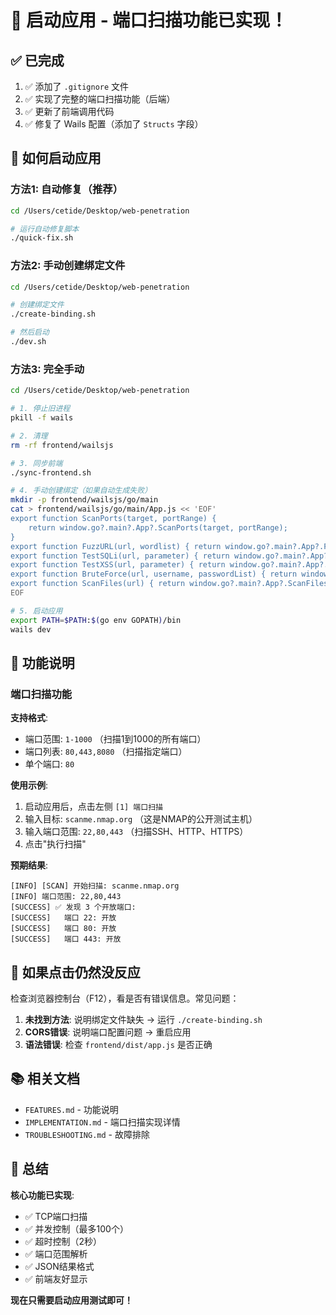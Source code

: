 # 🚀 启动应用 - 端口扫描功能已实现！

## ✅ 已完成

1. ✅ 添加了 `.gitignore` 文件
2. ✅ 实现了完整的端口扫描功能（后端）
3. ✅ 更新了前端调用代码
4. ✅ 修复了 Wails 配置（添加了 `Structs` 字段）

## 🔧 如何启动应用

### 方法1: 自动修复（推荐）

```bash
cd /Users/cetide/Desktop/web-penetration

# 运行自动修复脚本
./quick-fix.sh
```

### 方法2: 手动创建绑定文件

```bash
cd /Users/cetide/Desktop/web-penetration

# 创建绑定文件
./create-binding.sh

# 然后启动
./dev.sh
```

### 方法3: 完全手动

```bash
cd /Users/cetide/Desktop/web-penetration

# 1. 停止旧进程
pkill -f wails

# 2. 清理
rm -rf frontend/wailsjs

# 3. 同步前端
./sync-frontend.sh

# 4. 手动创建绑定（如果自动生成失败）
mkdir -p frontend/wailsjs/go/main
cat > frontend/wailsjs/go/main/App.js << 'EOF'
export function ScanPorts(target, portRange) {
    return window.go?.main?.App?.ScanPorts(target, portRange);
}
export function FuzzURL(url, wordlist) { return window.go?.main?.App?.FuzzURL(url, wordlist); }
export function TestSQLi(url, parameter) { return window.go?.main?.App?.TestSQLi(url, parameter); }
export function TestXSS(url, parameter) { return window.go?.main?.App?.TestXSS(url, parameter); }
export function BruteForce(url, username, passwordList) { return window.go?.main?.App?.BruteForce(url, username, passwordList); }
export function ScanFiles(url) { return window.go?.main?.App?.ScanFiles(url); }
EOF

# 5. 启动应用
export PATH=$PATH:$(go env GOPATH)/bin
wails dev
```

## 📝 功能说明

### 端口扫描功能

**支持格式**:
- 端口范围: `1-1000` （扫描1到1000的所有端口）
- 端口列表: `80,443,8080` （扫描指定端口）
- 单个端口: `80`

**使用示例**:
1. 启动应用后，点击左侧 `[1] 端口扫描`
2. 输入目标: `scanme.nmap.org` （这是NMAP的公开测试主机）
3. 输入端口范围: `22,80,443` （扫描SSH、HTTP、HTTPS）
4. 点击"执行扫描"

**预期结果**:
```
[INFO] [SCAN] 开始扫描: scanme.nmap.org
[INFO] 端口范围: 22,80,443
[SUCCESS] ✅ 发现 3 个开放端口:
[SUCCESS]   端口 22: 开放
[SUCCESS]   端口 80: 开放
[SUCCESS]   端口 443: 开放
```

## 🐛 如果点击仍然没反应

检查浏览器控制台（F12），看是否有错误信息。常见问题：

1. **未找到方法**: 说明绑定文件缺失 → 运行 `./create-binding.sh`
2. **CORS错误**: 说明端口配置问题 → 重启应用
3. **语法错误**: 检查 `frontend/dist/app.js` 是否正确

## 📚 相关文档

- `FEATURES.md` - 功能说明
- `IMPLEMENTATION.md` - 端口扫描实现详情
- `TROUBLESHOOTING.md` - 故障排除

## 🎉 总结

**核心功能已实现**:
- ✅ TCP端口扫描
- ✅ 并发控制（最多100个）
- ✅ 超时控制（2秒）
- ✅ 端口范围解析
- ✅ JSON结果格式
- ✅ 前端友好显示

**现在只需要启动应用测试即可！**

